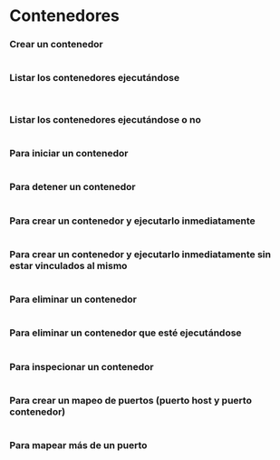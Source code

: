 # Contenedores

### Crear un contenedor

```
```

### Listar los contenedores ejecutándose

```


```

### Listar los contenedores ejecutándose o no

```
```

### Para iniciar un contenedor

```

```

### Para detener un contenedor

```
```

### Para crear un contenedor y ejecutarlo inmediatamente

```
```

### Para crear un contenedor y ejecutarlo inmediatamente sin estar vinculados al mismo

```
```

### Para eliminar un contenedor

```
```

### Para eliminar un contenedor que esté ejecutándose

```
```
### Para inspecionar un contenedor 

```
```



### Para crear un mapeo de puertos (puerto host y puerto contenedor)

```

```

### Para mapear más de un puerto

```
```